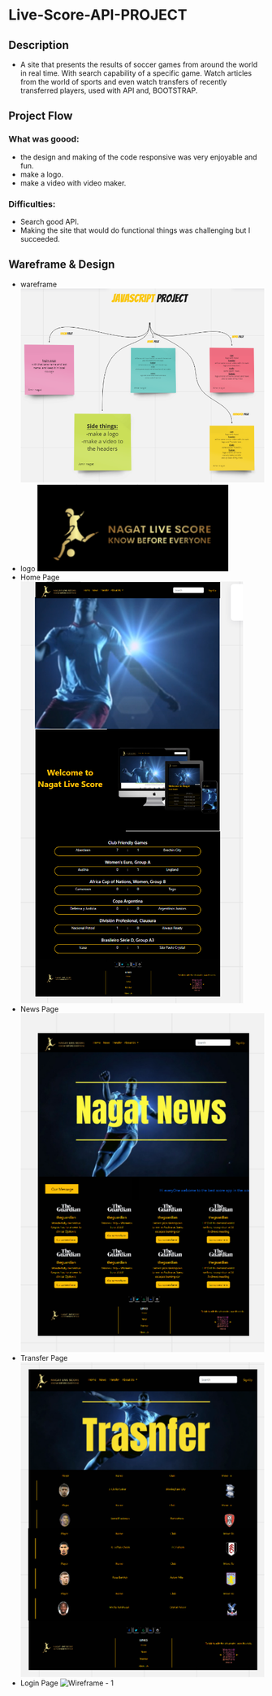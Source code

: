 # Live-Score-API-PROJECT
## Description
* A site that presents the results of soccer games from around the world in real time.
With search capability of a specific game. Watch articles from the world of sports and even 
watch transfers of recently transferred players, used with API and, BOOTSTRAP.

## Project Flow
### What was goood:
* the design and making of the code responsive was very enjoyable and fun.
* make a logo.
* make a video with video maker.


### Difficulties:
* Search good API.
* Making the site that would do functional things was challenging but I succeeded.

## Wareframe & Design
* wareframe
 ![Wireframe - 1](./final_web_JS/Screenshots/wareframeScreenShot.png)
* logo
 ![Wireframe - 1](./final_web_JS/Screenshots/logoScreenShot.png)
* Home Page
 ![Wireframe - 1](./final_web_JS/Screenshots/HomePageScreenShot.png)
 * News Page
  ![Wireframe - 1](./final_web_JS/Screenshots/newsPageScreenShot.png)
* Transfer Page
  ![Wireframe - 1](./final_web_JS/Screenshots/TransferPageScreenShot.png)
* Login Page 
  ![Wireframe - 1](./final_web_JS/Screenshots/LoginPage.png) 
